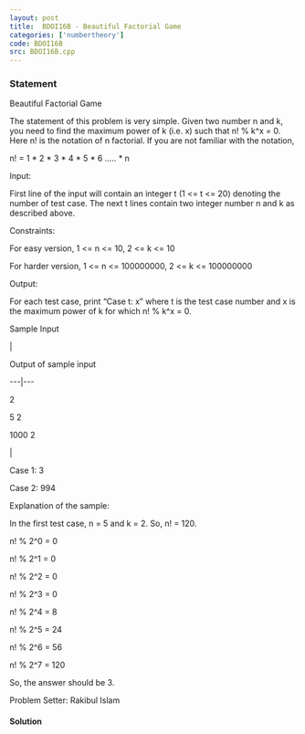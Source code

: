 ```yaml
---
layout: post
title:  BDOI16B - Beautiful Factorial Game
categories: ['numbertheory']
code: BDOI16B
src: BDOI16B.cpp
---
```


### **Statement**

Beautiful Factorial Game

The statement of this problem is very simple. Given two number n and k, you
need to find the maximum power of k (i.e. x) such that n! % k^x = 0. Here n!
is the notation of n factorial. If you are not familiar with the notation,

n! = 1 * 2 * 3 * 4 * 5 * 6 ….. * n

Input:

First line of the input will contain an integer t (1 <= t <= 20) denoting the
number of test case. The next t lines contain two integer number n and k as
described above.

Constraints:

For easy version, 1 <= n <= 10, 2 <= k <= 10

For harder version, 1 <= n <= 100000000, 2 <= k <= 100000000

Output:

For each test case, print “Case t: x” where t is the test case number and x is
the maximum power of k for which n! % k^x = 0.

Sample Input

|

Output of sample input  
  
---|---  
  
2

5 2

1000 2

|

Case 1: 3

Case 2: 994  
  
  
  

Explanation of the sample:

In the first test case, n = 5 and k = 2. So, n! = 120.

n! % 2^0 = 0

n! % 2^1 = 0

n! % 2^2 = 0

n! % 2^3 = 0

n! % 2^4 = 8

n! % 2^5 = 24

n! % 2^6 = 56

n! % 2^7 = 120

So, the answer should be 3.

Problem Setter: Rakibul Islam

  
  

  
  



#### **Solution**




